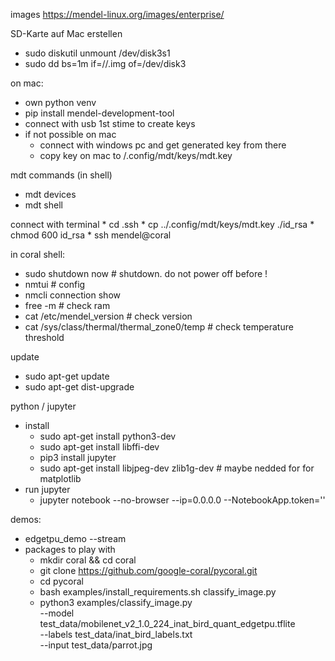 images https://mendel-linux.org/images/enterprise/


SD-Karte auf Mac erstellen
* sudo diskutil unmount /dev/disk3s1
* sudo dd bs=1m if=/<path>/<filename>.img of=/dev/disk3

on mac:
* own python venv
* pip install mendel-development-tool
* connect with usb 1st stime to create keys
* if not possible on mac 
	* connect with windows pc and get generated key from there
	* copy key on mac to  <home>/.config/mdt/keys/mdt.key

mdt commands (in shell)
* mdt devices
* mdt shell

connect with terminal
	* cd .ssh 
	* cp ../.config/mdt/keys/mdt.key ./id_rsa
	* chmod 600 id_rsa 
	* ssh mendel@coral

in coral shell:
* sudo shutdown now # shutdown. do not power off before !
* nmtui  # config
* nmcli connection show
* free -m  # check ram
* cat /etc/mendel_version # check version
* cat /sys/class/thermal/thermal_zone0/temp  # check temperature threshold

update
* sudo apt-get update
* sudo apt-get dist-upgrade

python / jupyter
* install
	* sudo apt-get install python3-dev
	* sudo apt-get install libffi-dev
	* pip3 install jupyter
	* sudo apt-get install libjpeg-dev zlib1g-dev # maybe nedded for for matplotlib
* run jupyter
	* jupyter notebook --no-browser --ip=0.0.0.0 --NotebookApp.token=''




demos:
* edgetpu_demo --stream
* packages to play with
	* mkdir coral && cd coral
	* git clone https://github.com/google-coral/pycoral.git
	* cd pycoral
	* bash examples/install_requirements.sh classify_image.py
	* python3 examples/classify_image.py \
		--model test_data/mobilenet_v2_1.0_224_inat_bird_quant_edgetpu.tflite \
		--labels test_data/inat_bird_labels.txt \
		--input test_data/parrot.jpg
